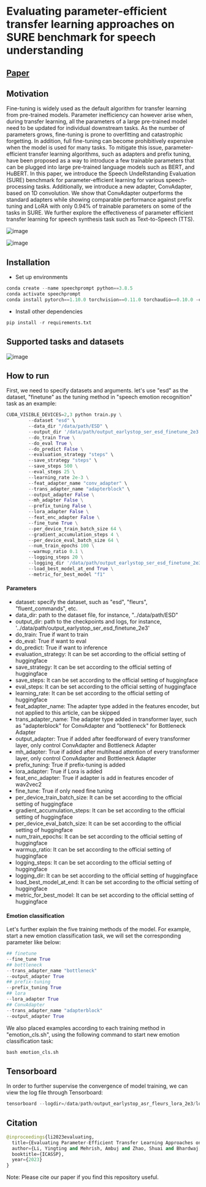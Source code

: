 # Evaluating parameter-efficient transfer learning approaches on SURE benchmark for speech understanding

## [Paper](https://arxiv.org/pdf/2303.03267.pdf)

## Motivation

Fine-tuning is widely used as the default algorithm for transfer learning from pre-trained models. Parameter inefficiency can however arise when, during transfer learning, all the parameters of a large pre-trained model need to be updated for individual downstream tasks. As the number of parameters grows, fine-tuning is prone to overfitting and catastrophic forgetting. In addition, full fine-tuning can become prohibitively expensive when the model is used for many tasks. To mitigate this issue, parameter-efficient transfer learning algorithms, such as adapters and prefix tuning, have been proposed as a way to introduce a few trainable parameters that can be plugged into large pre-trained language models such as BERT, and HuBERT. In this paper, we introduce the Speech UndeRstanding Evaluation (SURE) benchmark for parameter-efficient learning for various speech-processing tasks. Additionally, we introduce a new adapter, ConvAdapter, based on 1D convolution. We show that ConvAdapter outperforms the standard adapters while showing comparable performance against prefix tuning and LoRA with only 0.94% of trainable parameters on some of the tasks in SURE. We further explore the effectiveness of parameter efficient transfer learning for speech synthesis task such as Text-to-Speech (TTS).

![image](https://user-images.githubusercontent.com/35062414/221511052-a6f4c44a-f779-4fca-9142-6ea10254b764.png)

![image](https://user-images.githubusercontent.com/35062414/221511119-27c65410-3086-4509-8927-1ce43efc13af.png)

## Installation
* Set up environments
```python
conda create --name speechprompt python==3.8.5
conda activate speechprompt
conda install pytorch==1.10.0 torchvision==0.11.0 torchaudio==0.10.0 -c pytorch
```
* Install other dependencies
```python
pip install -r requirements.txt
```

## Supported tasks and datasets

![image](https://user-images.githubusercontent.com/35062414/221520253-3fba52bf-ff2f-4a2a-8199-be75d4de3989.png)


## How to run
First, we need to specify datasets and arguments. let's use "esd" as the dataset, "finetune" as the tuning method in "speech emotion recognition" task as an example:

```python
CUDA_VISIBLE_DEVICES=2,3 python train.py \
		--dataset "esd" \
		--data_dir "/data/path/ESD" \
		--output_dir '/data/path/output_earlystop_ser_esd_finetune_2e3' \
		--do_train True \
		--do_eval True \
		--do_predict False \
		--evaluation_strategy "steps" \
		--save_strategy "steps" \
		--save_steps 500 \
		--eval_steps 25 \
		--learning_rate 2e-3 \
		--feat_adapter_name "conv_adapter" \
		--trans_adapter_name "adapterblock" \
		--output_adapter False \
		--mh_adapter False \
		--prefix_tuning False \
		--lora_adapter False \
		--feat_enc_adapter False \
		--fine_tune True \
		--per_device_train_batch_size 64 \
		--gradient_accumulation_steps 4 \
		--per_device_eval_batch_size 64 \
		--num_train_epochs 100 \
		--warmup_ratio 0.1 \
		--logging_steps 20 \
		--logging_dir '/data/path/output_earlystop_ser_esd_finetune_2e3/log' \
		--load_best_model_at_end True \
		--metric_for_best_model "f1" 
```

#### Parameters

* dataset: specify the dataset, such as "esd", "fleurs", "fluent_commands", etc.
* data_dir: path to the dataset file, for instance, "../data/path/ESD" 
* output_dir: path to the checkpoints and logs, for instance, '../data/path/output_earlystop_ser_esd_finetune_2e3' 
* do_train: True if want to train 
* do_eval: True if want to eval 
* do_predict: True if want to inference
* evaluation_strategy: It can be set according to the official setting of huggingface
* save_strategy: It can be set according to the official setting of huggingface 
* save_steps: It can be set according to the official setting of huggingface
* eval_steps: It can be set according to the official setting of huggingface
* learning_rate: It can be set according to the official setting of huggingface
* feat_adapter_name: The adapter type added in the features encoder, but not applied to this article, can be skipped 
* trans_adapter_name: The adapter type added in transformer layer, such as "adapterblock" for ConvAdapter and "bottleneck" for Bottleneck Adapter
* output_adapter: True if added after feedforward of every transformer layer, only control ConvAdapter and Bottleneck Adapter
* mh_adapter: True if added after multihead attention of every transformer layer, only control ConvAdapter and Bottleneck Adapter 
* prefix_tuning: True if prefix-tuning is added 
* lora_adapter: True if Lora is added 
* feat_enc_adapter: True if adapter is add in features encoder of wav2vec2 
* fine_tune: True if only need fine tuning 
* per_device_train_batch_size: It can be set according to the official setting of huggingface  
* gradient_accumulation_steps: It can be set according to the official setting of huggingface  
* per_device_eval_batch_size: It can be set according to the official setting of huggingface 
* num_train_epochs: It can be set according to the official setting of huggingface  
* warmup_ratio: It can be set according to the official setting of huggingface  
* logging_steps: It can be set according to the official setting of huggingface  
* logging_dir: It can be set according to the official setting of huggingface 
* load_best_model_at_end: It can be set according to the official setting of huggingface 
* metric_for_best_model: It can be set according to the official setting of huggingface 

#### Emotion classification
Let's further explain the five training methods of the model. For example, start a new emotion classification task, we will set the corresponding parameter like below:
```python
## finetune
--fine_tune True
## bottleneck
--trans_adapter_name "bottleneck"
--output_adapter True
## prefix-tuning
--prefix_tuning True
## lora
--lora_adapter True
## ConvAdapter
--trans_adapter_name "adapterblock"
--output_adapter True
```

We also placed examples according to each training method in "emotion_cls.sh", using the following command to start new emotion classification task:
```python
bash emotion_cls.sh
```

## Tensorboard
In order to further supervise the convergence of model training, we can view the log file through Tensorboard:
```python
tensorboard --logdir=/data/path/output_earlystop_asr_fleurs_lora_2e3/log --bind_all
```

## Citation
```python
@inproceedings{li2023evaluating,
  title={Evaluating Parameter-Efficient Transfer Learning Approaches on SURE Benchmark for Speech Understanding},
  author={Li, Yingting and Mehrish, Ambuj and Zhao, Shuai and Bhardwaj, Rishabh and Zadeh, Amir and Majumder, Navonil and Mihalcea, Rada and Poria, Soujanya},
  booktitle={ICASSP},
  year={2023}
}
```
Note: Please cite our paper if you find this repository useful. 
